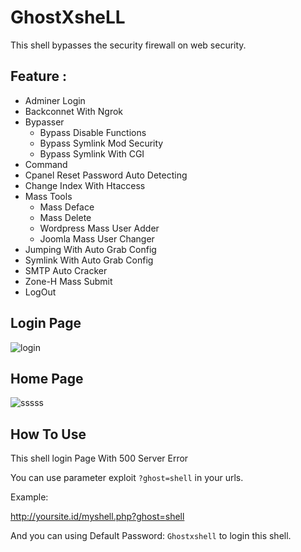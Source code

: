 # GhostXsheLL #
This shell bypasses the security firewall on web security.<br>

## Feature :
* Adminer Login
* Backconnet With Ngrok
* Bypasser
  * Bypass Disable Functions
  * Bypass Symlink Mod Security
  * Bypass Symlink With CGI
* Command
* Cpanel Reset Password Auto Detecting
* Change Index With Htaccess
* Mass Tools
  * Mass Deface
  * Mass Delete
  * Wordpress Mass User Adder
  * Joomla Mass User Changer
* Jumping With Auto Grab Config
* Symlink With Auto Grab Config
* SMTP Auto Cracker
* Zone-H Mass Submit
* LogOut

## Login Page
![login](https://user-images.githubusercontent.com/54710482/75034799-98baae00-54e0-11ea-9ba9-303236768154.JPG)

## Home Page
![sssss](https://user-images.githubusercontent.com/54710482/75033985-c0107b80-54de-11ea-9209-f98c400b3766.JPG)

## How To Use
This shell login Page With 500 Server Error

You can use parameter exploit `?ghost=shell` in your urls.

Example:

http://yoursite.id/myshell.php?ghost=shell

And you can using Default Password: `Ghostxshell` to login this shell.
